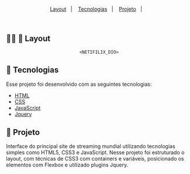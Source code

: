 

<p align="center">
  <a href="#-layout">Layout</a>&nbsp;&nbsp;&nbsp;|&nbsp;&nbsp;&nbsp;
  <a href="#-tecnologias">Tecnologias</a>&nbsp;&nbsp;&nbsp;|&nbsp;&nbsp;&nbsp;
  <a href="#-projeto">Projeto</a>&nbsp;&nbsp;&nbsp;|&nbsp;&nbsp;&nbsp;
</p>

<br>

## 🤩:movie_camera:  :popcorn: Layout

                                <NETIFILIX_DIO>

## 🖖 Tecnologias

Esse projeto foi desenvolvido com as seguintes tecnologias:

- [HTML](https://developer.mozilla.org/pt-BR/docs/Web/HTML)
- [CSS](https://developer.mozilla.org/pt-BR/docs/Web/CSS)
- [JavaScript](https://developer.mozilla.org/pt-BR/docs/Web/JavaScript)
- [Jquery](https://owlcarousel2.github.io/OwlCarousel2/)

## 🔣 Projeto

Interface do principal site de streaming mundial utilizando tecnologias simples como HTML5, CSS3 e JavaScript. Nesse projeto foi estruturado o layout, com técnicas de CSS3 com containers e variáveis, posicionado os elementos com Flexbox e utilizado plugins Jquery.
